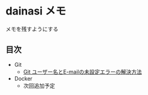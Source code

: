 # dainasi メモ

メモを残すようにする

## 目次

- Git
  - [Git ユーザー名とE-mailの未設定エラーの解決方法](https://dainasikamen.github.io/memo/git/resolve-user-info-error/)
- Docker
  - 次回追加予定
